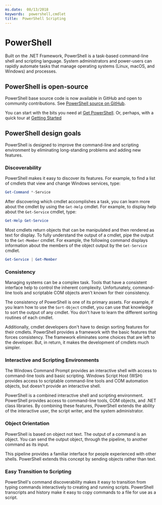 ```yaml
---
ms.date:  08/13/2018
keywords:  powershell,cmdlet
title:  PowerShell Scripting
---
```

# PowerShell

Built on the .NET Framework, PowerShell is a task-based command-line shell and scripting language.
System administrators and power-users can rapidly automate tasks that manage operating systems
(Linux, macOS, and Windows) and processes.

## PowerShell is open-source

PowerShell base source code is now available in GitHub and open to community contributions.
See [PowerShell source on GitHub](https://github.com/powershell/powershell).

You can start with the bits you need at [Get PowerShell](https://github.com/PowerShell/PowerShell#get-powershell).
Or, perhaps, with a quick tour at [Getting Started](https://github.com/PowerShell/PowerShell/blob/master/docs/learning-powershell)

## PowerShell design goals

PowerShell is designed to improve the command-line and scripting environment by eliminating long-standing problems and adding new features.

### Discoverability

PowerShell makes it easy to discover its features. For example, to find a list of cmdlets that view and change Windows services, type:

```powershell
Get-Command *-Service
```

After discovering which cmdlet accomplishes a task, you can learn more about the cmdlet by using the `Get-Help` cmdlet.
For example, to display help about the `Get-Service` cmdlet, type:

```powershell
Get-Help Get-Service
```

Most cmdlets return objects that can be manipulated and then rendered as text for display.
To fully understand the output of a cmdlet, pipe the output to the `Get-Member` cmdlet.
For example, the following command displays information about the members of the object output by the `Get-Service` cmdlet.

```powershell
Get-Service | Get-Member
```

### Consistency

Managing systems can be a complex task.
Tools that have a consistent interface help to control the inherent complexity.
Unfortunately, command-line tools and scriptable COM objects aren't known for their consistency.

The consistency of PowerShell is one of its primary assets.
For example, if you learn how to use the `Sort-Object` cmdlet, you can use that knowledge to sort the output of any cmdlet.
You don't have to learn the different sorting routines of each cmdlet.

Additionally, cmdlet developers don't have to design sorting features for their cmdlets.
PowerShell provides a framework with the basic features that forces consistency.
The framework eliminates some choices that are left to the developer.
But, in return, it makes the development of cmdlets much simpler.

### Interactive and Scripting Environments

The Windows Command Prompt provides an interactive shell with access to command-line tools and basic scripting.
Windows Script Host (WSH) provides access to scriptable command-line tools and COM automation objects, but doesn't provide an interactive shell.

PowerShell is a combined interactive shell and scripting environment.
PowerShell provides access to command-line tools, COM objects, and .NET class libraries.
By combining these features, PowerShell extends the ability of the interactive user, the script writer, and the system administrator.

### Object Orientation

PowerShell is based on object not text.
The output of a command is an object.
You can send the output object, through the pipeline, to another command as its input.

This pipeline provides a familiar interface for people experienced with other shells.
PowerShell extends this concept by sending objects rather than text.

### Easy Transition to Scripting

PowerShell's command discoverability makes it easy to transition from typing commands interactively to creating and running scripts.
PowerShell transcripts and history make it easy to copy commands to a file for use as a script.
